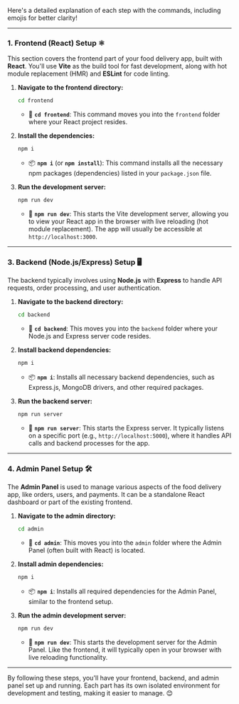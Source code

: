 Here's a detailed explanation of each step with the commands, including emojis for better clarity!

---

### 1. **Frontend (React) Setup** ⚛️

This section covers the frontend part of your food delivery app, built with **React**. You'll use **Vite** as the build tool for fast development, along with hot module replacement (HMR) and **ESLint** for code linting.

1. **Navigate to the frontend directory:**
   ```bash
   cd frontend
   ```
   - 📂 **`cd frontend`**: This command moves you into the `frontend` folder where your React project resides.

2. **Install the dependencies:**
   ```bash
   npm i
   ```
   - 📦 **`npm i`** (or **`npm install`**): This command installs all the necessary npm packages (dependencies) listed in your `package.json` file.

2. **Run the development server:**
   ```bash
   npm run dev
   ```
   - 🚀 **`npm run dev`**: This starts the Vite development server, allowing you to view your React app in the browser with live reloading (hot module replacement). The app will usually be accessible at `http://localhost:3000`.

---

### 3. **Backend (Node.js/Express) Setup** 🖥️

The backend typically involves using **Node.js** with **Express** to handle API requests, order processing, and user authentication.

1. **Navigate to the backend directory:**
   ```bash
   cd backend
   ```
   - 📂 **`cd backend`**: This moves you into the `backend` folder where your Node.js and Express server code resides.

2. **Install backend dependencies:**
   ```bash
   npm i
   ```
   - 📦 **`npm i`**: Installs all necessary backend dependencies, such as Express.js, MongoDB drivers, and other required packages.

3. **Run the backend server:**
   ```bash
   npm run server
   ```
   - 🔧 **`npm run server`**: This starts the Express server. It typically listens on a specific port (e.g., `http://localhost:5000`), where it handles API calls and backend processes for the app.

---

### 4. **Admin Panel Setup** 🛠️

The **Admin Panel** is used to manage various aspects of the food delivery app, like orders, users, and payments. It can be a standalone React dashboard or part of the existing frontend.

1. **Navigate to the admin directory:**
   ```bash
   cd admin
   ```
   - 📂 **`cd admin`**: This moves you into the `admin` folder where the Admin Panel (often built with React) is located.

2. **Install admin dependencies:**
   ```bash
   npm i
   ```
   - 📦 **`npm i`**: Installs all required dependencies for the Admin Panel, similar to the frontend setup.

3. **Run the admin development server:**
   ```bash
   npm run dev
   ```
   - 🚀 **`npm run dev`**: This starts the development server for the Admin Panel. Like the frontend, it will typically open in your browser with live reloading functionality.

---

By following these steps, you'll have your frontend, backend, and admin panel set up and running. Each part has its own isolated environment for development and testing, making it easier to manage. 😊
